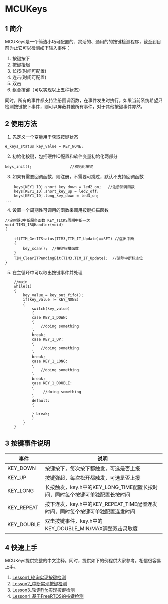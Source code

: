 # MCUKeys

## 1  简介
MCUKeys是一个简洁小巧可配置的、灵活的、通用的的按键检测程序，截至到目前为止它可以检测如下输入事件：

1. 按键按下
2. 按键抬起
3.  长按(时间可配置)
4.  连击(时间可配置)
5. 双击
6. 组合按键（可以实现以上五种状态）

同时，所有的事件都支持注册回调函数，在事件发生时执行。如果当前系统希望只检测按键按下事件，则可以屏蔽其他所有事件，对于其他按键事件亦然。


## 2  使用方法

1. 先定义一个变量用于获取按键状态

```
e_keys_status key_value = KEY_NONE;
```
2. 初始化按键，包括硬件IO配置和软件变量初始化两部分

```
keys_init();                 //初始化按键
```
3. 如果有需要回调函数，则注册，不需要可跳过，默认不支持回调函数

```
    keys[KEY1_ID].short_key_down = led2_on;   //注册回调函数
    keys[KEY1_ID].short_key_up = led2_off;
    keys[KEY1_ID].long_key_down = led3_on;
...
```
4. 设置一个周期性可调用的函数来调用按键扫描函数

```
//定时器3中断服务函数 KEY_TICKS周期中断一次
void TIM3_IRQHandler(void)
{

    if(TIM_GetITStatus(TIM3,TIM_IT_Update)==SET) //溢出中断
    {
        key_scan();  //按键扫描函数
    }
    TIM_ClearITPendingBit(TIM3,TIM_IT_Update);  //清除中断标志位
}
```
5. 在主循环中可以取出按键事件并处理

```
	//main
    while(1)
    {
        key_value = key_out_fifo();
        if(key_value != KEY_NONE)
        {
            switch(key_value)
            {
            case KEY_1_DOWN:
            {
                //doing something
            }
            break;
            case KEY_1_UP:
            {
                //doing something
            }
            break;
            case KEY_1_LONG:
            {
                //doing something
            }
            break;
            case KEY_1_DOUBLE:
            {
                 //doing something
            }
            default:
            {

            } break;
            }
        }
    }
```


## 3 按键事件说明

事件 | 说明
---|---
KEY_DOWN | 按键按下，每次按下都触发，可选是否上报
KEY_UP | 按键弹起，每次松开都触发，可选是否上报
KEY_LONG | 长按触发，key.h中的KEY_LONG_TIME配置长按时间，同时每个按键可单独配置长按时间
KEY_REPEAT | 按下连发，key.h中的KEY_REPEAT_TIME配置连发时间，同时每个按键可单独配置连发时间
KEY_DOUBLE | 双击按键事件，key.h中的KEY_DOUBLE_MIN/MAX调整双击灵敏度


## 4 快速上手

MCUKeys提供完整的中文注释。同时，提供如下的例程供大家参考。相信很容易上手。

1. [Lesson1_轮询实现按键检测](https://github.com/xupenghu/MCUKeys/tree/master/Examples/Lesson1_%E8%BD%AE%E8%AF%A2%E5%AE%9E%E7%8E%B0%E6%8C%89%E9%94%AE%E6%A3%80%E6%B5%8B)
2. [Lesson2_中断实现按键检测](https://github.com/xupenghu/MCUKeys/tree/master/Examples/Lesson2_%E4%B8%AD%E6%96%AD%E5%AE%9E%E7%8E%B0%E6%8C%89%E9%94%AE%E6%A3%80%E6%B5%8B)
3. [Lesson3_轮询Fifo实现按键检测](https://github.com/xupenghu/MCUKeys/tree/master/Examples/Lesson3_%E8%BD%AE%E8%AF%A2Fifo%E5%AE%9E%E7%8E%B0%E6%8C%89%E9%94%AE%E6%A3%80%E6%B5%8B)
4. [Lesson4_基于FreeRTOS的按键检测](https://github.com/xupenghu/MCUKeys/tree/master/Examples/Lesson3_%E8%BD%AE%E8%AF%A2Fifo%E5%AE%9E%E7%8E%B0%E6%8C%89%E9%94%AE%E6%A3%80%E6%B5%8B)
